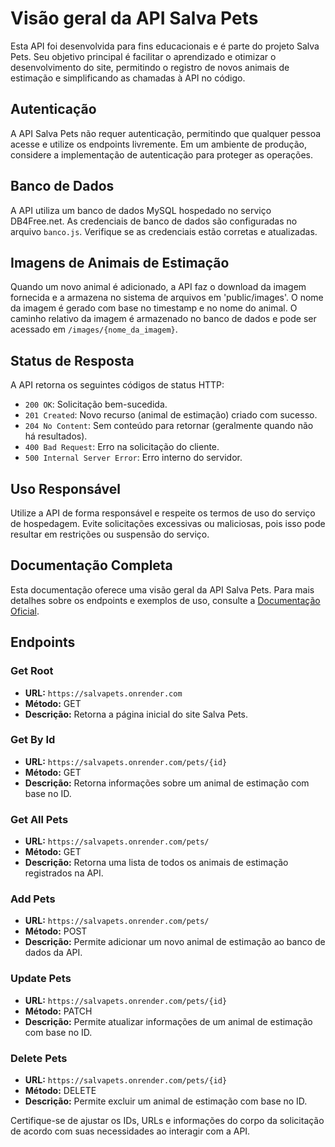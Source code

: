 # Visão geral da API Salva Pets

Esta API foi desenvolvida para fins educacionais e é parte do projeto Salva Pets. Seu objetivo principal é facilitar o aprendizado e otimizar o desenvolvimento do site, permitindo o registro de novos animais de estimação e simplificando as chamadas à API no código.

## Autenticação

A API Salva Pets não requer autenticação, permitindo que qualquer pessoa acesse e utilize os endpoints livremente. Em um ambiente de produção, considere a implementação de autenticação para proteger as operações.

## Banco de Dados

A API utiliza um banco de dados MySQL hospedado no serviço DB4Free.net. As credenciais de banco de dados são configuradas no arquivo `banco.js`. Verifique se as credenciais estão corretas e atualizadas.

## Imagens de Animais de Estimação

Quando um novo animal é adicionado, a API faz o download da imagem fornecida e a armazena no sistema de arquivos em 'public/images'. O nome da imagem é gerado com base no timestamp e no nome do animal. O caminho relativo da imagem é armazenado no banco de dados e pode ser acessado em `/images/{nome_da_imagem}`.

## Status de Resposta

A API retorna os seguintes códigos de status HTTP:

- `200 OK`: Solicitação bem-sucedida.
- `201 Created`: Novo recurso (animal de estimação) criado com sucesso.
- `204 No Content`: Sem conteúdo para retornar (geralmente quando não há resultados).
- `400 Bad Request`: Erro na solicitação do cliente.
- `500 Internal Server Error`: Erro interno do servidor.

## Uso Responsável

Utilize a API de forma responsável e respeite os termos de uso do serviço de hospedagem. Evite solicitações excessivas ou maliciosas, pois isso pode resultar em restrições ou suspensão do serviço.

## Documentação Completa

Esta documentação oferece uma visão geral da API Salva Pets. Para mais detalhes sobre os endpoints e exemplos de uso, consulte a [Documentação Oficial](https://salvapets.onrender.com).

## Endpoints

### Get Root

- **URL:** `https://salvapets.onrender.com`
- **Método:** GET
- **Descrição:** Retorna a página inicial do site Salva Pets.

### Get By Id

- **URL:** `https://salvapets.onrender.com/pets/{id}`
- **Método:** GET
- **Descrição:** Retorna informações sobre um animal de estimação com base no ID.

### Get All Pets

- **URL:** `https://salvapets.onrender.com/pets/`
- **Método:** GET
- **Descrição:** Retorna uma lista de todos os animais de estimação registrados na API.

### Add Pets

- **URL:** `https://salvapets.onrender.com/pets/`
- **Método:** POST
- **Descrição:** Permite adicionar um novo animal de estimação ao banco de dados da API.

### Update Pets

- **URL:** `https://salvapets.onrender.com/pets/{id}`
- **Método:** PATCH
- **Descrição:** Permite atualizar informações de um animal de estimação com base no ID.

### Delete Pets

- **URL:** `https://salvapets.onrender.com/pets/{id}`
- **Método:** DELETE
- **Descrição:** Permite excluir um animal de estimação com base no ID.

Certifique-se de ajustar os IDs, URLs e informações do corpo da solicitação de acordo com suas necessidades ao interagir com a API.
